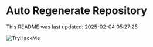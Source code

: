 # Auto Regenerate Repository

This README was last updated: 2025-02-04 05:27:25

 ![TryHackMe](https://tryhackme.com/badge/533634)